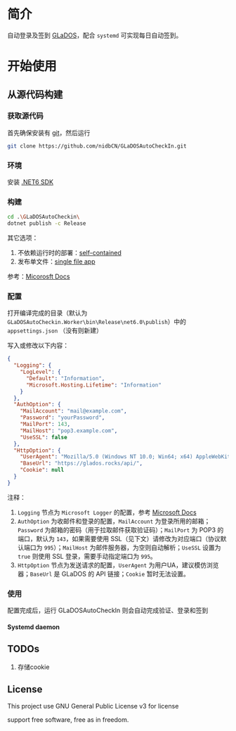 # 简介
自动登录及签到 [GLaDOS](https://glados.rocks/)，配合 `systemd` 可实现每日自动签到。

# 开始使用

## 从源代码构建

### 获取源代码

首先确保安装有 [git](https://git-scm.com/)，然后运行

```sh
git clone https://github.com/nidbCN/GLaDOSAutoCheckIn.git
```

### 环境

安装 [.NET6 SDK](https://docs.microsoft.com/en-us/dotnet/core/sdk)

### 构建

```sh
cd .\GLaDOSAutoCheckin\
dotnet publish -c Release
```

其它选项：

1. 不依赖运行时的部署：[self-contained](https://docs.microsoft.com/en-us/dotnet/core/deploying/#publish-self-contained)
2. 发布单文件：[single file app](https://docs.microsoft.com/en-us/dotnet/core/deploying/single-file/overview#publish-a-single-file-app---cli)

参考：[Micorosft Docs](https://docs.microsoft.com/en-us/dotnet/core/deploying)

### 配置

打开编译完成的目录（默认为 `GLaDOSAutoCheckin.Worker\bin\Release\net6.0\publish`）中的 `appsettings.json` （没有则新建）

写入或修改以下内容：

```json
{
  "Logging": {
    "LogLevel": {
      "Default": "Information",
      "Microsoft.Hosting.Lifetime": "Information"
    }
  },
  "AuthOption": {
    "MailAccount": "mail@example.com",
    "Password": "yourPassword",
    "MailPort": 143,
    "MailHost": "pop3.example.com",
    "UseSSL": false
  },
  "HttpOption": {
    "UserAgent": "Mozilla/5.0 (Windows NT 10.0; Win64; x64) AppleWebKit/537.36 (KHTML, like Gecko) Chrome/88.0.4324.182 Safari/537.36",
    "BaseUrl": "https://glados.rocks/api/",
    "Cookie": null
  }
}
```

注释：
1. `Logging` 节点为 `Microsoft Logger` 的配置，参考 [Microsoft Docs](https://docs.microsoft.com/en-us/dotnet/core/extensions/logging?tabs=command-line#configure-logging)
2. `AuthOption` 为收邮件和登录的配置，`MailAccount` 为登录所用的邮箱；`Password` 为邮箱的密码（用于拉取邮件获取验证码）；`MailPort` 为 POP3 的端口，默认为 `143`，如果需要使用 SSL（见下文）请修改为对应端口（协议默认端口为 `995`）；`MailHost` 为邮件服务器，为空则自动解析；`UseSSL` 设置为 `true` 则使用 SSL 登录，需要手动指定端口为 `995`。
3. `HttpOption` 节点为发送请求的配置，`UserAgent` 为用户UA，建议模仿浏览器；`BaseUrl` 是 GLaDOS 的 API 链接；`Cookie` 暂时无法设置。
 
### 使用

配置完成后，运行 GLaDOSAutoCheckIn 则会自动完成验证、登录和签到

#### Systemd daemon



## TODOs

1. 存储cookie

## License

This project use GNU General Public License v3 for license

support free software, free as in freedom.